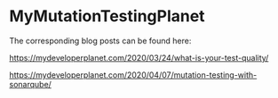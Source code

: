 # MyMutationTestingPlanet

The corresponding blog posts can be found here: 

https://mydeveloperplanet.com/2020/03/24/what-is-your-test-quality/

https://mydeveloperplanet.com/2020/04/07/mutation-testing-with-sonarqube/
